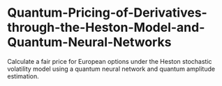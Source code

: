 # Quantum-Pricing-of-Derivatives-through-the-Heston-Model-and-Quantum-Neural-Networks
Calculate a fair price for European options under the Heston stochastic volatility model using a quantum neural network and quantum amplitude estimation.

